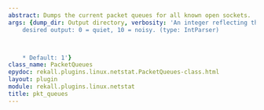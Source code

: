 ```yaml
---
abstract: Dumps the current packet queues for all known open sockets.
args: {dump_dir: Output directory, verbosity: 'An integer reflecting the amount of
    desired output: 0 = quiet, 10 = noisy. (type: IntParser)



    * Default: 1'}
class_name: PacketQueues
epydoc: rekall.plugins.linux.netstat.PacketQueues-class.html
layout: plugin
module: rekall.plugins.linux.netstat
title: pkt_queues
---
```


